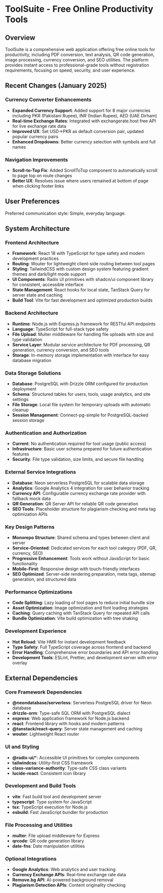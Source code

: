 # ToolSuite - Free Online Productivity Tools

## Overview

ToolSuite is a comprehensive web application offering free online tools for productivity, including PDF conversion, text analysis, QR code generation, image processing, currency conversion, and SEO utilities. The platform provides instant access to professional-grade tools without registration requirements, focusing on speed, security, and user experience.

## Recent Changes (January 2025)

### Currency Converter Enhancements
- **Expanded Currency Support**: Added support for 8 major currencies including PKR (Pakistani Rupee), INR (Indian Rupee), AED (UAE Dirham)
- **Real-time Exchange Rates**: Integrated with exchangerate.host free API for live exchange rate data
- **Improved UX**: Set USD→PKR as default conversion pair, updated popular currency pairs
- **Enhanced Dropdowns**: Better currency selection with symbols and full names

### Navigation Improvements
- **Scroll-to-Top Fix**: Added ScrollToTop component to automatically scroll to page top on route changes
- **Better UX**: Resolves issue where users remained at bottom of page when clicking footer links

## User Preferences

Preferred communication style: Simple, everyday language.

## System Architecture

### Frontend Architecture
- **Framework**: React 18 with TypeScript for type safety and modern development practices
- **Routing**: Wouter for lightweight client-side routing between tool pages
- **Styling**: TailwindCSS with custom design system featuring gradient themes and dark/light mode support
- **UI Components**: Radix UI primitives with shadcn/ui component library for consistent, accessible interface
- **State Management**: React hooks for local state, TanStack Query for server state and caching
- **Build Tool**: Vite for fast development and optimized production builds

### Backend Architecture
- **Runtime**: Node.js with Express.js framework for RESTful API endpoints
- **Language**: TypeScript for full-stack type safety
- **File Upload**: Multer middleware for handling file uploads with size and type validation
- **Service Layer**: Modular service architecture for PDF processing, QR generation, currency conversion, and SEO tools
- **Storage**: In-memory storage implementation with interface for easy database migration

### Data Storage Solutions
- **Database**: PostgreSQL with Drizzle ORM configured for production deployment
- **Schema**: Structured tables for users, tools, usage analytics, and site settings
- **File Storage**: Local file system for temporary uploads with automatic cleanup
- **Session Management**: Connect-pg-simple for PostgreSQL-backed session storage

### Authentication and Authorization
- **Current**: No authentication required for tool usage (public access)
- **Infrastructure**: Basic user schema prepared for future authentication features
- **Security**: File type validation, size limits, and secure file handling

### External Service Integrations
- **Database**: Neon serverless PostgreSQL for scalable data storage
- **Analytics**: Google Analytics 4 integration for user behavior tracking
- **Currency API**: Configurable currency exchange rate provider with fallback mock data
- **QR Generation**: QR Server API for reliable QR code generation
- **SEO Tools**: Placeholder structure for plagiarism checking and meta tag optimization APIs

### Key Design Patterns
- **Monorepo Structure**: Shared schema and types between client and server
- **Service-Oriented**: Dedicated services for each tool category (PDF, QR, currency, SEO)
- **Progressive Enhancement**: Tools work without JavaScript for basic functionality
- **Mobile-First**: Responsive design with touch-friendly interfaces
- **SEO Optimized**: Server-side rendering preparation, meta tags, sitemap generation, and structured data

### Performance Optimizations
- **Code Splitting**: Lazy loading of tool pages to reduce initial bundle size
- **Asset Optimization**: Image optimization and font loading strategies
- **Caching**: Query caching with TanStack Query for repeated API calls
- **Bundle Optimization**: Vite build optimization with tree shaking

### Development Experience
- **Hot Reload**: Vite HMR for instant development feedback
- **Type Safety**: Full TypeScript coverage across frontend and backend
- **Error Handling**: Comprehensive error boundaries and API error handling
- **Development Tools**: ESLint, Prettier, and development server with error overlay

## External Dependencies

### Core Framework Dependencies
- **@neondatabase/serverless**: Serverless PostgreSQL driver for Neon database
- **drizzle-orm**: Type-safe SQL ORM with PostgreSQL dialect
- **express**: Web application framework for Node.js backend
- **react**: Frontend library with hooks and modern patterns
- **@tanstack/react-query**: Server state management and caching
- **wouter**: Lightweight React router

### UI and Styling
- **@radix-ui/***: Accessible UI primitives for complex components
- **tailwindcss**: Utility-first CSS framework
- **class-variance-authority**: Type-safe CSS class variants
- **lucide-react**: Consistent icon library

### Development and Build Tools
- **vite**: Fast build tool and development server
- **typescript**: Type system for JavaScript
- **tsx**: TypeScript execution for Node.js
- **esbuild**: Fast JavaScript bundler for production

### File Processing and Utilities
- **multer**: File upload middleware for Express
- **qrcode**: QR code generation library
- **date-fns**: Date manipulation utilities

### Optional Integrations
- **Google Analytics**: Web analytics and user tracking
- **Currency Exchange APIs**: Real-time exchange rate data
- **Remove.bg API**: AI-powered background removal
- **Plagiarism Detection APIs**: Content originality checking